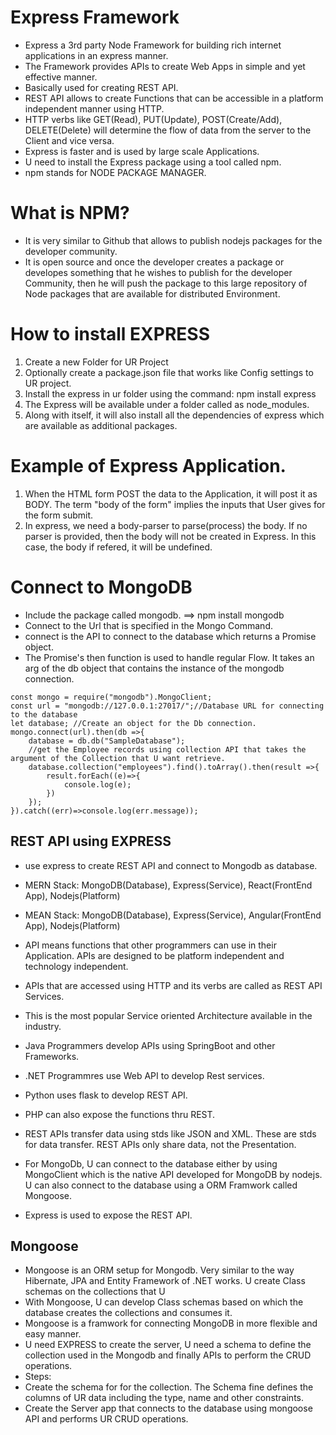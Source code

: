 # Express Framework
- Express a 3rd party Node Framework for building rich internet applications in an express manner. 
- The Framework provides APIs to create Web Apps in simple and yet effective manner. 
- Basically used for creating REST API. 
- REST API allows to create Functions that can be accessible in a platform independent manner using HTTP. 
- HTTP verbs like GET(Read), PUT(Update), POST(Create/Add), DELETE(Delete) will determine the flow of data from the server to the Client and vice versa.
- Express is faster and is used by large scale Applications. 
- U need to install the Express package using a tool called npm.
- npm stands for NODE PACKAGE MANAGER. 

# What is NPM?
- It is very similar to Github that allows to publish nodejs packages for the developer community.
- It is open source and once the developer creates a package or developes something that he wishes to publish for the developer Community, then he will push the package to this large repository of Node packages that are available for distributed Environment.

# How to install EXPRESS
1. Create a new Folder for UR Project
2. Optionally create a package.json file that works like Config settings to UR project. 
3. Install the express in ur folder using the command: npm install express
4. The Express will be available under a folder called as node_modules.
5. Along with itself, it will also install all the dependencies of express which are available as additional packages.  

# Example of Express Application.
1. When the HTML form POST the data to the Application, it will post it as BODY. The term "body of the form" implies the inputs that User gives for the form submit. 
2. In express, we need a body-parser to parse(process) the body. If no parser is provided, then the body will not be created in Express. In this case, the body if refered, it will be undefined. 
# Connect to MongoDB
- Include the package called mongodb. ==> npm install mongodb
- Connect to the Url that is specified in the Mongo Command. 
- connect is the API to connect to the database which returns a Promise object. 
- The Promise's then function is used to handle regular Flow. It takes an arg of the db object that contains the instance of the mongodb connection.  

```
const mongo = require("mongodb").MongoClient;
const url = "mongodb://127.0.0.1:27017/";//Database URL for connecting to the database
let database; //Create an object for the Db connection. 
mongo.connect(url).then(db =>{
	database = db.db("SampleDatabase");
    //get the Employee records using collection API that takes the argument of the Collection that U want retrieve. 
	database.collection("employees").find().toArray().then(result =>{
		result.forEach((e)=>{
			console.log(e);
		})
	});	
}).catch((err)=>console.log(err.message));
```
## REST API using EXPRESS
- use express to create REST API and connect to Mongodb as database. 
- MERN Stack: MongoDB(Database), Express(Service), React(FrontEnd App), Nodejs(Platform)
- MEAN Stack: MongoDB(Database), Express(Service), Angular(FrontEnd App), Nodejs(Platform)
- API means functions that other programmers can use in their Application. APIs are designed to be platform independent and technology independent. 

- APIs that are accessed using HTTP and its verbs are called as REST API Services.
- This is the most popular Service oriented Architecture available in the industry.
- Java Programmers develop APIs using SpringBoot and other Frameworks. 
- .NET Programmres use Web API to develop Rest services. 
- Python uses flask to develop REST API. 
- PHP can also expose the functions thru REST. 
- REST APIs transfer data using stds like JSON and XML. These are stds for data transfer. REST APIs only share data, not the Presentation. 
- For MongoDb, U can connect to the database either by using MongoClient which is the native API developed for MongoDB by nodejs. U can also connect to the database using a ORM Framwork called Mongoose.

- Express is used to expose the REST API. 


## Mongoose
- Mongoose is an ORM setup for Mongodb. Very similar to the way Hibernate, JPA and Entity Framework of .NET works. U create Class schemas on the collections that U 
- With Mongoose, U can develop Class schemas based on which the database creates the collections and consumes it. 
- Mongoose is a framwork for connecting MongoDB in more flexible and easy manner. 
- U need EXPRESS to create the server, U need a schema to define the collection used in the Mongodb and finally APIs to perform the CRUD operations. 
- Steps:
- Create the schema for for the collection. The Schema fine defines the columns of UR data including the type, name and other constraints. 
- Create the Server app that connects to the database using mongoose API and performs UR CRUD operations. 
